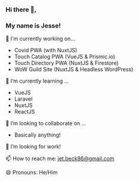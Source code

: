 ### Hi there 👋,
### My name is Jesse!

🔭 I'm currently working on...
- Covid PWA (with NuxtJS)
- Touch Catalog PWA (VueJS & Prismic.io)
- Touch Directory PWA (NuxtJS & Firestore)
- WoW Guild Site (NuxtJS & Headless WordPress)

🌱 I’m currently learning ... 
- VueJS
- Laravel
- NuxtJS
- ReactJS

👯 I’m looking to collaborate on ...
- Basically anything!

🤔 I’m looking for work!

📫 How to reach me: jet.beck86@gmail.com

😄 Pronouns: He/Him

